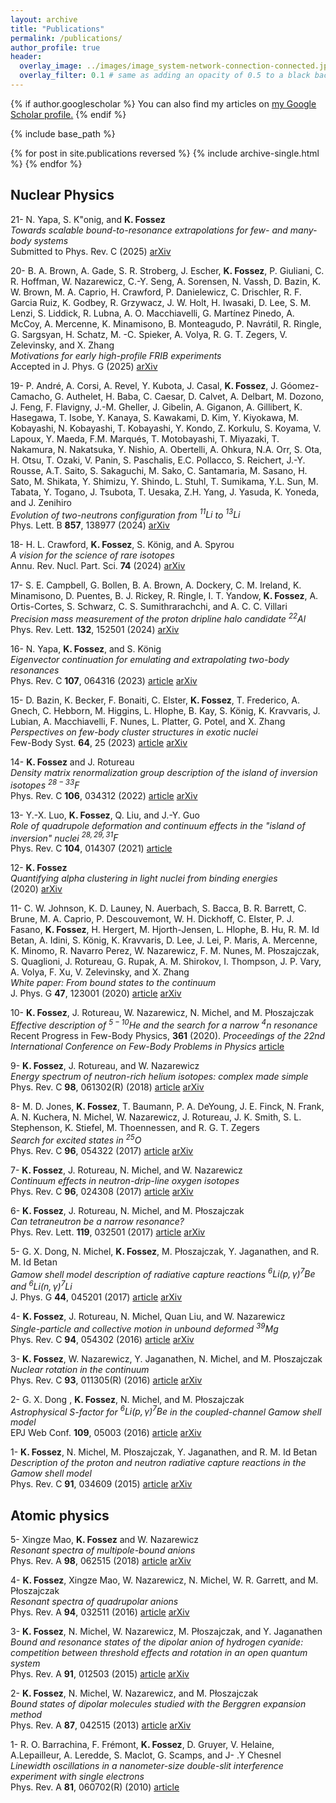 ```yaml
---
layout: archive
title: "Publications"
permalink: /publications/
author_profile: true
header:
  overlay_image: ../images/image_system-network-connection-connected.jpg
  overlay_filter: 0.1 # same as adding an opacity of 0.5 to a black background
---
```


{% if author.googlescholar %}
  You can also find my articles on <u><a href="{{author.googlescholar}}">my Google Scholar profile</a>.</u>
{% endif %}

{% include base_path %}

{% for post in site.publications reversed %}
  {% include archive-single.html %}
{% endfor %}



## Nuclear Physics

21- N. Yapa, S. K\"onig, and **K. Fossez**  
  _Towards scalable bound-to-resonance extrapolations for few- and many-body systems_  
  Submitted to Phys. Rev. C (2025) [arXiv](https://arxiv.org/abs/2409.03116)  

20- B. A. Brown, A. Gade, S. R. Stroberg, J. Escher, **K. Fossez**, P. Giuliani, C. R. Hoffman, W. Nazarewicz, C.-Y. Seng, A. Sorensen, N. Vassh, D. Bazin, K. W. Brown, M. A. Caprio, H. Crawford, P. Danielewicz, C. Drischler, R. F. Garcia Ruiz, K. Godbey, R. Grzywacz, J. W. Holt, H. Iwasaki, D. Lee, S. M. Lenzi, S. Liddick, R. Lubna, A. O. Macchiavelli, G. Martínez Pinedo, A. McCoy, A. Mercenne, K. Minamisono, B. Monteagudo, P. Navrátil, R. Ringle, G. Sargsyan, H. Schatz, M. -C. Spieker, A. Volya, R. G. T. Zegers, V. Zelevinsky, and X. Zhang  
  _Motivations for early high-profile FRIB experiments_  
  Accepted in J. Phys. G (2025) [arXiv](https://arxiv.org/abs/2410.06144)  

19- P. André, A. Corsi, A. Revel, Y. Kubota, J. Casal, **K. Fossez**, J. Góomez-Camacho, G. Authelet, H. Baba, C. Caesar, D. Calvet, A. Delbart, M. Dozono, J. Feng, F. Flavigny, J.-M. Gheller, J. Gibelin, A. Giganon, A. Gillibert, K. Hasegawa, T. Isobe, Y. Kanaya, S. Kawakami, D. Kim, Y. Kiyokawa, M. Kobayashi, N. Kobayashi, T. Kobayashi, Y. Kondo, Z. Korkulu, S. Koyama, V. Lapoux, Y. Maeda, F.M. Marqués, T. Motobayashi, T. Miyazaki, T. Nakamura, N. Nakatsuka, Y. Nishio, A. Obertelli, A. Ohkura, N.A. Orr, S. Ota, H. Otsu, T. Ozaki, V. Panin, S. Paschalis, E.C. Pollacco, S. Reichert, J.-Y. Rousse, A.T. Saito, S. Sakaguchi, M. Sako, C. Santamaria, M. Sasano, H. Sato, M. Shikata, Y. Shimizu, Y. Shindo, L. Stuhl, T. Sumikama, Y.L. Sun, M. Tabata, Y. Togano, J. Tsubota, T. Uesaka, Z.H. Yang, J. Yasuda, K. Yoneda, and J. Zenihiro  
  _Evolution of two-neutrons configuration from ${ {}^{11}\text{Li} }$ to ${ {}^{13}\text{Li} }$_  
  Phys. Lett. B **857**, 138977 (2024) [arXiv](https://arxiv.org/abs/2501.11539)  

18- H. L. Crawford, **K. Fossez**, S. K&ouml;nig, and A. Spyrou  
  _A vision for the science of rare isotopes_  
  Annu. Rev. Nucl. Part. Sci. **74** (2024) [arXiv](https://arxiv.org/abs/2312.09129)  

17- S. E. Campbell, G. Bollen, B. A. Brown, A. Dockery, C. M. Ireland, K. Minamisono, D. Puentes, B. J. Rickey, R. Ringle, I. T. Yandow, **K. Fossez**, A. Ortis-Cortes, S. Schwarz, C. S. Sumithrarachchi, and A. C. C. Villari  
  _Precision mass measurement of the proton dripline halo candidate ${ {}^{22}\text{Al} }$_  
  Phys. Rev. Lett. **132**, 152501 (2024) [arXiv](https://arxiv.org/abs/2312.11366)  

16- N. Yapa, **K. Fossez**, and S. K&ouml;nig  
  _Eigenvector continuation for emulating and extrapolating two-body resonances_  
  Phys. Rev. C **107**, 064316 (2023) [article](https://doi.org/10.1103/PhysRevC.107.064316) [arXiv](https://arxiv.org/abs/2303.06139)  

15- D. Bazin, K. Becker, F. Bonaiti, C. Elster, **K. Fossez**, T. Frederico, A. Gnech, C. Hebborn, M. Higgins, L. Hlophe, B. Kay, S. K&ouml;nig, K. Kravvaris, J. Lubian, A. Macchiavelli, F. Nunes, L. Platter, G. Potel, and X. Zhang  
  _Perspectives on few-body cluster structures in exotic nuclei_  
  Few-Body Syst. **64**, 25 (2023) [article](https://doi.org/10.1007/s00601-023-01794-0) [arXiv](https://arxiv.org/abs/2211.06281)  

14- **K. Fossez** and J. Rotureau  
  _Density matrix renormalization group description of the island of inversion isotopes $^{28-33}\text{F}$_  
  Phys. Rev. C **106**, 034312 (2022) [article](https://doi.org/10.1103/PhysRevC.106.034312) [arXiv](https://arxiv.org/abs/2105.05287)  

13- Y.-X. Luo, **K. Fossez**, Q. Liu, and J.-Y. Guo  
  _Role of quadrupole deformation and continuum effects in the "island of inversion" nuclei $^{28,29,31}\text{F}$_  
  Phys. Rev. C **104**, 014307 (2021) [article](https://doi.org/10.1103/PhysRevC.104.014307)  

12- **K. Fossez**  
  _Quantifying alpha clustering in light nuclei from binding energies_  
  (2020) [arXiv](https://arxiv.org/abs/2004.14896) 

11- C. W. Johnson, K. D. Launey, N. Auerbach, S. Bacca, B. R. Barrett, C. Brune, M. A. Caprio, P. Descouvemont, W. H. Dickhoff, C. Elster, P. J. Fasano, **K. Fossez**, H. Hergert, M. Hjorth-Jensen, L. Hlophe, B. Hu, R. M. Id Betan, A. Idini, S. K&ouml;nig, K. Kravvaris, D. Lee, J. Lei, P. Maris, A. Mercenne, K. Minomo, R. Navarro Perez, W. Nazarewicz, F. M. Nunes, M. P&#322;oszajczak, S. Quaglioni, J. Rotureau, G. Rupak, A. M. Shirokov, I. Thompson, J. P. Vary, A. Volya, F. Xu, V. Zelevinsky, and X. Zhang  
  _White paper: From bound states to the continuum_  
  J. Phys. G **47**, 123001 (2020) [article](https://doi.org/10.1088/1361-6471/abb129) [arXiv](https://arxiv.org/abs/1912.00451)

10- **K. Fossez**, J. Rotureau, W. Nazarewicz, N. Michel, and M. P&#322;oszajczak  
  _Effective description of ${ {}^{5-10}\mathrm{He} }$ and the search for a narrow ${ {}^{4}\text{n} }$ resonance_  
  Recent Progress in Few-Body Physics, **361** (2020). _Proceedings of the 22nd International Conference on Few-Body Problems in Physics_ [article](https://doi.org/10.1007/978-3-030-32357-8_61) 

9- **K. Fossez**, J. Rotureau, and W. Nazarewicz  
  _Energy spectrum of neutron-rich helium isotopes: complex made simple_  
  Phys. Rev. C **98**, 061302(R) (2018) [article](https://doi.org/10.1103/PhysRevC.98.061302) [arXiv](https://arxiv.org/abs/1806.02936)

8- M. D. Jones, **K. Fossez**, T. Baumann, P. A. DeYoung, J. E. Finck, N. Frank, A. N. Kuchera, N. Michel, W. Nazarewicz, J. Rotureau, J. K. Smith, S. L. Stephenson, K. Stiefel, M. Thoennessen, and R. G. T. Zegers  
  _Search for excited states in ${ {}^{25}\mathrm{O} }$_  
  Phys. Rev. C **96**, 054322 (2017) [article](https://doi.org/10.1103/PhysRevC.96.054322) [arXiv](https://arxiv.org/abs/1710.04706)

7- **K. Fossez**, J. Rotureau, N. Michel, and W. Nazarewicz  
  _Continuum effects in neutron-drip-line oxygen isotopes_  
  Phys. Rev. C **96**, 024308 (2017) [article](https://doi.org/10.1103/PhysRevC.96.024308) [arXiv](https://arxiv.org/abs/1704.03785)

6- **K. Fossez**, J. Rotureau, N. Michel, and M. P&#322;oszajczak  
  _Can tetraneutron be a narrow resonance?_  
  Phys. Rev. Lett. **119**, 032501 (2017) [article](https://doi.org/10.1103/PhysRevLett.119.032501) [arXiv](https://arxiv.org/abs/1612.01483)

5- G. X. Dong, N. Michel, **K. Fossez**, M. P&#322;oszajczak, Y. Jaganathen, and R. M. Id Betan  
  _Gamow shell model description of radiative capture reactions ${ {}^{6}\mathrm{Li} ( p , \gamma ) {}^{7}\mathrm{Be} }$ and ${ {}^{6}\mathrm{Li} ( n , \gamma ) {}^{7}\mathrm{Li} }$_  
  J. Phys. G **44**, 045201 (2017) [article](https://doi.org/10.1088/1361-6471/aa5f24) [arXiv](https://arxiv.org/abs/1601.06660)

4- **K. Fossez**, J. Rotureau, N. Michel, Quan Liu, and W. Nazarewicz  
  _Single-particle and collective motion in unbound deformed ${ {}^{39}\mathrm{Mg} }$_  
  Phys. Rev. C **94**, 054302 (2016) [article](https://doi.org/10.1103/PhysRevC.94.054302) [arXiv](https://arxiv.org/abs/1607.08436)

3- **K. Fossez**, W. Nazarewicz, Y. Jaganathen, N. Michel, and M. P&#322;oszajczak  
  _Nuclear rotation in the continuum_  
  Phys. Rev. C **93**, 011305(R) (2016) [article](http://dx.doi.org/10.1103/PhysRevC.93.011305) [arXiv](https://arxiv.org/abs/1509.07841)

2- G. X. Dong , **K. Fossez**, N. Michel, and M. P&#322;oszajczak  
  _Astrophysical ${ S }$-factor for ${ {}^{6}\mathrm{Li} ( p , \gamma ) {}^{7}\mathrm{Be} }$ in the coupled-channel Gamow shell model_  
  EPJ Web Conf. **109**, 05003 (2016) [article](https://doi.org/10.1051/epjconf/201610905003) [arXiv](https://arxiv.org/abs/1510.00786)

1- **K. Fossez**, N. Michel, M. P&#322;oszajczak, Y. Jaganathen, and R. M. Id Betan  
  _Description of the proton and neutron radiative capture reactions in the Gamow shell model_  
  Phys. Rev. C **91**, 034609 (2015) [article](https://dx.doi.org/10.1103/PhysRevC.91.034609) [arXiv](https://arxiv.org/abs/1502.01631)



## Atomic physics

5- Xingze Mao, **K. Fossez** and W. Nazarewicz  
  _Resonant spectra of multipole-bound anions_  
  Phys. Rev. A **98**, 062515 (2018) [article](https://doi.org/10.1103/PhysRevA.98.062515) [arXiv](https://arxiv.org/abs/1810.02806)

4- **K. Fossez**, Xingze Mao, W. Nazarewicz, N. Michel, W. R. Garrett, and M. P&#322;oszajczak  
  _Resonant spectra of quadrupolar anions_  
  Phys. Rev. A **94**, 032511 (2016) [article](http://dx.doi.org/10.1103/PhysRevA.94.032511) [arXiv](https://arxiv.org/abs/1606.04764)

3- **K. Fossez**, N. Michel, W. Nazarewicz, M. P&#322;oszajczak, and Y. Jaganathen  
  _Bound and resonance states of the dipolar anion of hydrogen cyanide: competition between threshold effects and rotation in an open quantum system_  
  Phys. Rev. A **91**, 012503 (2015) [article](https://dx.doi.org/10.1103/PhysRevA.91.012503) [arXiv](https://arxiv.org/abs/1410.6660)

2- **K. Fossez**, N. Michel, W. Nazarewicz, and M. P&#322;oszajczak  
  _Bound states of dipolar molecules studied with the Berggren expansion method_  
  Phys. Rev. A **87**, 042515 (2013) [article](https://dx.doi.org/10.1103/PhysRevA.87.042515) [arXiv](https://arxiv.org/abs/1303.1928)

1- R. O. Barrachina, F. Fr&#233;mont, **K. Fossez**, D. Gruyer, V. Helaine, A.Lepailleur, A. Leredde, S. Maclot, G. Scamps, and J- .Y Chesnel  
  _Linewidth oscillations in a nanometer-size double-slit interference experiment with single electrons_  
  Phys. Rev. A **81**, 060702(R) (2010) [article](https://dx.doi.org/10.1103/PhysRevA.81.060702)



